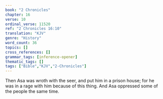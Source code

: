 ```yaml
---
book: "2 Chronicles"
chapter: 16
verse: 10
ordinal_verse: 11520
ref: "2 Chronicles 16:10"
translation: "KJV"
genre: "History"
word_count: 36
topics: []
cross_references: []
grammar_tags: [inference-opener]
thematic_tags: []
tags: ["Bible","KJV","2-Chronicles"]
---
```

Then Asa was wroth with the seer, and put him in a prison house; for he was in a rage with him because of this thing. And Asa oppressed some of the people the same time.

